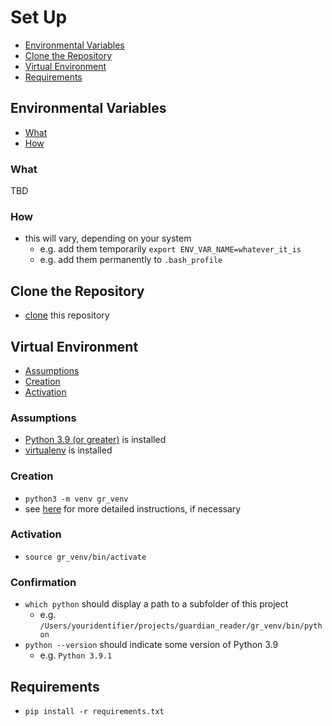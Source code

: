 # Set Up

- [Environmental Variables](#environmental-variables)
- [Clone the Repository](#clone-the-repository)
- [Virtual Environment](#virtual-environment)
- [Requirements](#requirements)

## Environmental Variables

- [What](#what)
- [How](#how)

### What

TBD

### How

- this will vary, depending on your system
    - e.g. add them temporarily `export ENV_VAR_NAME=whatever_it_is`
    - e.g. add them permanently to `.bash_profile`

## Clone the Repository

- [clone](https://git-scm.com/docs/git-clone) this repository

## Virtual Environment

- [Assumptions](#assumptions)
- [Creation](#creation)
- [Activation](#activation)

### Assumptions

- [Python 3.9 (or greater)](https://www.python.org/) is installed
- [virtualenv](https://pypi.org/project/virtualenv/) is installed

### Creation

- `python3 -m venv gr_venv`
- see [here](https://docs.python.org/3/library/venv.html) for more detailed instructions, if necessary

### Activation

- `source gr_venv/bin/activate`

### Confirmation

- `which python` should display a path to a subfolder of this project
    - e.g. `/Users/youridentifier/projects/guardian_reader/gr_venv/bin/python`
- `python --version` should indicate some version of Python 3.9
    - e.g. `Python 3.9.1`

## Requirements

- `pip install -r requirements.txt`
